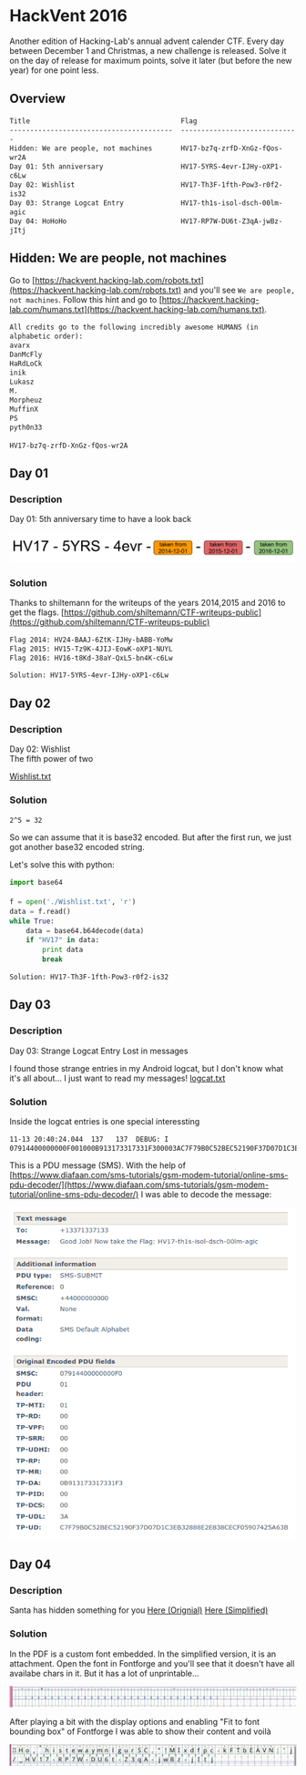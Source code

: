 # HackVent 2016

Another edition of Hacking-Lab's annual advent calender CTF. Every day between December 1 and Christmas, a new challenge is released. Solve it on the day of release for maximum points, solve it later (but before the new year) for one point less.

## Overview
```
Title                                     Flag
----------------------------------------  -----------------------------
Hidden: We are people, not machines       HV17-bz7q-zrfD-XnGz-fQos-wr2A
Day 01: 5th anniversary                   HV17-5YRS-4evr-IJHy-oXP1-c6Lw
Day 02: Wishlist                          HV17-Th3F-1fth-Pow3-r0f2-is32
Day 03: Strange Logcat Entry              HV17-th1s-isol-dsch-00lm-agic
Day 04: HoHoHo                            HV17-RP7W-DU6t-Z3qA-jwBz-jItj
```

## Hidden: We are people, not machines
Go to [https://hackvent.hacking-lab.com/robots.txt](https://hackvent.hacking-lab.com/robots.txt) and you'll see ```We are people, not machines```.
Follow this hint and go to [https://hackvent.hacking-lab.com/humans.txt](https://hackvent.hacking-lab.com/humans.txt).
```
All credits go to the following incredibly awesome HUMANS (in alphabetic order):
avarx
DanMcFly
HaRdLoCk
inik
Lukasz
M.
Morpheuz
MuffinX
PS
pyth0n33

HV17-bz7q-zrfD-XnGz-fQos-wr2A
```

## Day 01
### Description
Day 01: 5th anniversary
time to have a look back

![](Ressources/HV17-hv16-hv15-hv14.svg)

### Solution
Thanks to shiltemann for the writeups of the years 2014,2015 and 2016 to get the flags.
[https://github.com/shiltemann/CTF-writeups-public](https://github.com/shiltemann/CTF-writeups-public)

```
Flag 2014: HV24-BAAJ-6ZtK-IJHy-bABB-YoMw
Flag 2015: HV15-Tz9K-4JIJ-EowK-oXP1-NUYL
Flag 2016: HV16-t8Kd-38aY-QxL5-bn4K-c6Lw
```
```
Solution: HV17-5YRS-4evr-IJHy-oXP1-c6Lw
```

## Day 02
### Description
Day 02: Wishlist  
The fifth power of two

[Wishlist.txt](./Ressources/Wishlist.txt)

### Solution
```2^5 = 32```

So we can assume that it is base32 encoded. But after the first run, we just got another base32 encoded string.

Let's solve this with python:
```python
import base64

f = open('./Wishlist.txt', 'r')
data = f.read()
while True:
    data = base64.b64decode(data)
    if "HV17" in data:
        print data
        break
```
```
Solution: HV17-Th3F-1fth-Pow3-r0f2-is32
```


## Day 03
### Description
Day 03: Strange Logcat Entry
Lost in messages

I found those strange entries in my Android logcat, but I don't know what it's all about... I just want to read my messages!
[logcat.txt](./Ressources/logcat.txt)

### Solution
Inside the logcat entries is one special interessting
```
11-13 20:40:24.044	137	  137  DEBUG: I 07914400000000F001000B913173317331F300003AC7F79B0C52BEC52190F37D07D1C3EB32888E2E838CECF05907425A63B7161D1D9BB7D2F337BB459E8FD12D188CDD6E85CFE931
```

This is a PDU message (SMS). With the help of [https://www.diafaan.com/sms-tutorials/gsm-modem-tutorial/online-sms-pdu-decoder/](https://www.diafaan.com/sms-tutorials/gsm-modem-tutorial/online-sms-pdu-decoder/) I was able to decode the message:

![](Ressources/day03.png)


## Day 04
### Description
Santa has hidden something for you [Here (Orignial)](./Ressources/HoHoHo_medium.pdf) [Here (Simplified)](./Ressources/HoHoHo.pdf)

### Solution
In the PDF is a custom font embedded. In the simplified version, it is an attachment.
Open the font in Fontforge and you'll see that it doesn't have all availabe chars in it. But it has a lot of unprintable...

![](day04.png)

After playing a bit with the display options and enabling "Fit to font bounding box" of Fontforge I was able to show their content and voilà

![](day04_solution.png)
